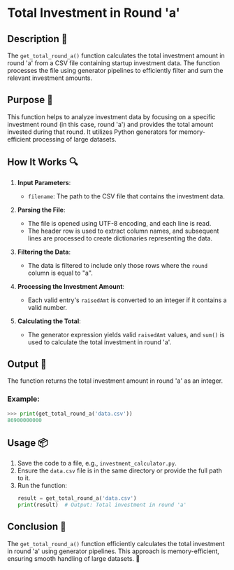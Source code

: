# Total Investment in Round 'a'

## Description 📝

The `get_total_round_a()` function calculates the total investment amount in round 'a' from a CSV file containing startup investment data.
The function processes the file using generator pipelines to efficiently filter and sum the relevant investment amounts.

## Purpose 🎯

This function helps to analyze investment data by focusing on a specific investment round (in this case, round 'a') and provides the total amount invested during that round.
It utilizes Python generators for memory-efficient processing of large datasets.

## How It Works 🔍

1. **Input Parameters**:
    - `filename`: The path to the CSV file that contains the investment data.
2. **Parsing the File**:

    - The file is opened using UTF-8 encoding, and each line is read.
    - The header row is used to extract column names, and subsequent lines are processed to create dictionaries representing the data.

3. **Filtering the Data**:

    - The data is filtered to include only those rows where the `round` column is equal to "a".

4. **Processing the Investment Amount**:
    - Each valid entry's `raisedAmt` is converted to an integer if it contains a valid number.
5. **Calculating the Total**:
    - The generator expression yields valid `raisedAmt` values, and `sum()` is used to calculate the total investment in round 'a'.

## Output 📜

The function returns the total investment amount in round 'a' as an integer.

### Example:

```python
>>> print(get_total_round_a('data.csv'))
86900000000
```

## Usage 📦

1. Save the code to a file, e.g., `investment_calculator.py`.
2. Ensure the `data.csv` file is in the same directory or provide the full path to it.
3. Run the function:
    ```python
    result = get_total_round_a('data.csv')
    print(result)  # Output: Total investment in round 'a'
    ```

## Conclusion 🚀

The `get_total_round_a()` function efficiently calculates the total investment in round 'a' using generator pipelines.
This approach is memory-efficient, ensuring smooth handling of large datasets. 🎉
